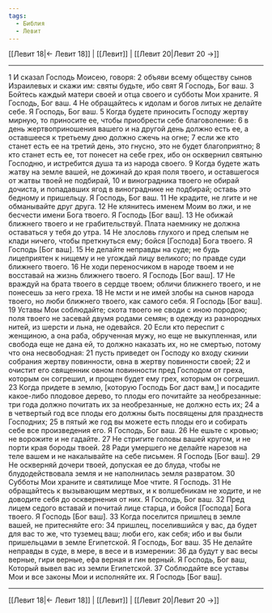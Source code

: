 ```yaml
---
tags:
  - Библия
  - Левит
---
```

[[Левит 18|← Левит 18]] | [[Левит]] | [[Левит 20|Левит 20 →]]

---
1 И сказал Господь Моисею, говоря:
2 объяви всему обществу сынов Израилевых и скажи им: святы будьте, ибо свят Я Господь, Бог ваш.
3 Бойтесь каждый матери своей и отца своего и субботы Мои храните. Я Господь, Бог ваш.
4 Не обращайтесь к идолам и богов литых не делайте себе. Я Господь, Бог ваш.
5 Когда будете приносить Господу жертву мирную, то приносите ее, чтобы приобрести себе благоволение:
6 в день жертвоприношения вашего и на другой день должно есть ее, а оставшееся к третьему дню должно сжечь на огне;
7 если же кто станет есть ее на третий день, это гнусно, это не будет благоприятно;
8 кто станет есть ее, тот понесет на себе грех, ибо он осквернил святыню Господню, и истребится душа та из народа своего.
9 Когда будете жать жатву на земле вашей, не дожинай до края поля твоего, и оставшегося от жатвы твоей не подбирай,
10 и виноградника твоего не обирай дочиста, и попадавших ягод в винограднике не подбирай; оставь это бедному и пришельцу. Я Господь, Бог ваш.
11 Не крадите, не лгите и не обманывайте друг друга.
12 Не клянитесь именем Моим во лжи, и не бесчести имени Бога твоего. Я Господь [Бог ваш].
13 Не обижай ближнего твоего и не грабительствуй. Плата наемнику не должна оставаться у тебя до утра.
14 Не злословь глухого и пред слепым не клади ничего, чтобы преткнуться ему; бойся [Господа] Бога твоего. Я Господь [Бог ваш].
15 Не делайте неправды на суде; не будь лицеприятен к нищему и не угождай лицу великого; по правде суди ближнего твоего.
16 Не ходи переносчиком в народе твоем и не восставай на жизнь ближнего твоего. Я Господь [Бог ваш].
17 Не враждуй на брата твоего в сердце твоем; обличи ближнего твоего, и не понесешь за него греха.
18 Не мсти и не имей злобы на сынов народа твоего, но люби ближнего твоего, как самого себя. Я Господь [Бог ваш].
19 Уставы Мои соблюдайте; скота твоего не своди с иною породою; поля твоего не засевай двумя родами семян; в одежду из разнородных нитей, из шерсти и льна, не одевайся.
20 Если кто переспит с женщиною, а она раба, обрученная мужу, но еще не выкупленная, или свобода еще не дана ей, то должно наказать их, но не смертью, потому что она несвободная:
21 пусть приведет он Господу ко входу скинии собрания жертву повинности, овна в жертву повинности своей;
22 и очистит его священник овном повинности пред Господом от греха, которым он согрешил, и прощен будет ему грех, которым он согрешил.
23 Когда придете в землю, [которую Господь Бог даст вам,] и посадите какое-либо плодовое дерево, то плоды его почитайте за необрезанные: три года должно почитать их за необрезанные, не должно есть их;
24 а в четвертый год все плоды его должны быть посвящены для празднеств Господних;
25 в пятый же год вы можете есть плоды его и собирать себе все произведения его. Я Господь, Бог ваш.
26 Не ешьте с кровью; не ворожите и не гадайте.
27 Не стригите головы вашей кругом, и не порти края бороды твоей.
28 Ради умершего не делайте нарезов на теле вашем и не накалывайте на себе письмен. Я Господь [Бог ваш].
29 Не оскверняй дочери твоей, допуская ее до блуда, чтобы не блудодействовала земля и не наполнилась земля развратом.
30 Субботы Мои храните и святилище Мое чтите. Я Господь.
31 Не обращайтесь к вызывающим мертвых, и к волшебникам не ходите, и не доводите себя до осквернения от них. Я Господь, Бог ваш.
32 Пред лицем седого вставай и почитай лице старца, и бойся [Господа] Бога твоего. Я Господь [Бог ваш].
33 Когда поселится пришлец в земле вашей, не притесняйте его:
34 пришлец, поселившийся у вас, да будет для вас то же, что туземец ваш; люби его, как себя; ибо и вы были пришельцами в земле Египетской. Я Господь, Бог ваш.
35 Не делайте неправды в суде, в мере, в весе и в измерении:
36 да будут у вас весы верные, гири верные, ефа верная и гин верный. Я Господь, Бог ваш, Который вывел вас из земли Египетской.
37 Соблюдайте все уставы Мои и все законы Мои и исполняйте их. Я Господь [Бог ваш].

---
[[Левит 18|← Левит 18]] | [[Левит]] | [[Левит 20|Левит 20 →]]